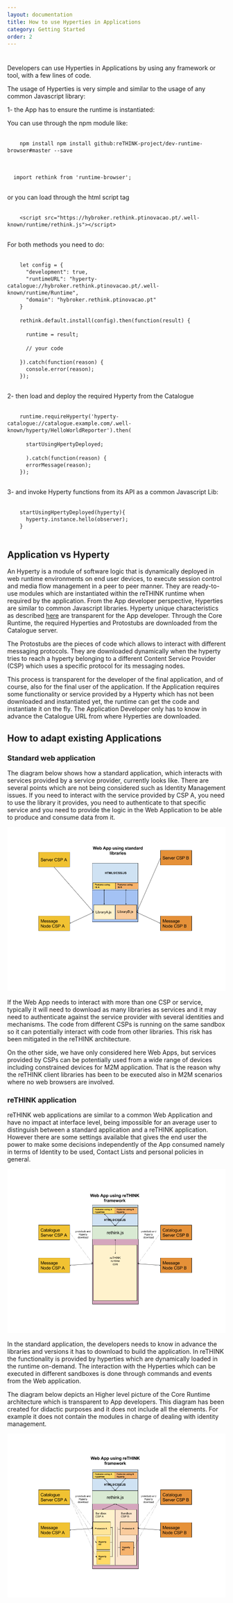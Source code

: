 ```yaml
---
layout: documentation
title: How to use Hyperties in Applications
category: Getting Started
order: 2
---
```


<h1></h1>
<h1></h1>

Developers can use Hyperties in Applications by using any framework or tool, with a few lines of code.


The usage of Hyperties is very simple and similar to the usage of any common Javascript library:

1- the App has to ensure the runtime is instantiated:

You can use through the npm module like:

<pre class="line-numbers">
  <code class="language-shell">
    npm install npm install github:reTHINK-project/dev-runtime-browser#master --save
  </code>
</pre>

<pre class="line-numbers">
  <code class="language-javascript">
  import rethink from 'runtime-browser';
  </code>
</pre>

or you can load through the html script tag

<pre class="line-numbers">
  <code class="language-markup">
    &lt;script src="https://hybroker.rethink.ptinovacao.pt/.well-known/runtime/rethink.js">&lt;/script>
  </code>
</pre>

For both methods you need to do:

<pre class="line-numbers">
  <code class="language-javascript">
    let config = {
      "development": true,
      "runtimeURL": "hyperty-catalogue://hybroker.rethink.ptinovacao.pt/.well-known/runtime/Runtime",
      "domain": "hybroker.rethink.ptinovacao.pt"
    }

    rethink.default.install(config).then(function(result) {

      runtime = result;

      // your code

    }).catch(function(reason) {
      console.error(reason);
    });
  </code>
</pre>

2- then load and deploy the required Hyperty from the Catalogue

<pre class="line-numbers">
  <code class="language-javascript">
    runtime.requireHyperty('hyperty-catalogue://catalogue.example.com/.well-known/hyperty/HelloWorldReporter').then(

      startUsingHpertyDeployed;

      ).catch(function(reason) {
      errorMessage(reason);
    });
  </code>
</pre>

3- and invoke Hyperty functions from its API as a common Javascript Lib:

<pre class="line-numbers">
  <code class="language-javascript">
    startUsingHpertyDeployed(hyperty){
      hyperty.instance.hello(observer);
    }
  </code>
</pre>

## Application vs Hyperty

An Hyperty is a module of software logic that is dynamically deployed in web runtime environments on end user devices, to execute session control and media flow management in a peer to peer manner. They are ready-to-use modules which are instantiated within the reTHINK runtime when required by the application. From the App developer perspective, Hyperties are similar to common Javascript libraries. Hyperty unique characteristics as described [here](../concepts/hyperty.md) are transparent for the App developer. Through the Core Runtime, the required Hyperties and Protostubs are downloaded from the Catalogue server.

The Protostubs are the pieces of code which allows to interact with different messaging protocols. They are downloaded dynamically when the hyperty tries to reach a hyperty belonging to a different Content Service Provider (CSP) which uses a specific protocol for its messaging nodes.

This process is transparent for the developer of the final application, and of course, also for the final user of the application. If the Application requires some functionality or service provided by a Hyperty which has not been downloaded and instantiated yet, the runtime can get the code and instantiate it on the fly. The Application Developer only has to know in advance the Catalogue URL from where Hyperties are downloaded.

## How to adapt existing Applications

### Standard web application

The diagram below shows how a standard application, which interacts with services provided by a service provider, currently looks like. There are several points which are not being considered such as Identity Management issues. If you need to interact with the service provided by CSP A, you need to use the library it provides, you need to authenticate to that specific service and you need to provide the logic in the Web Application to be able to produce and consume data from it.

![Standard App Diagram](standard_app_diagrams.png)

If the Web App needs to interact with more than one CSP or service, typically it will need to download as many libraries as services and it may need to authenticate against the service provider with several identities and mechanisms. The code from different CSPs is running on the same sandbox so it can potentially interact with code from other libraries. This risk has been mitigated in the reTHINK architecture.

On the other side, we have only considered here Web Apps, but services provided by CSPs can be potentially used from a wide range of devices including constrained devices for M2M application. That is the reason why the reTHINK client libraries has been to be executed also in M2M scenarios where no web browsers are involved.

### reTHINK application

reTHINK web applications are similar to a common Web Application and have no impact at interface level, being impossible for an average user to distinguish between a standard application and a reTHINK application. However there are some settings available that gives the end user the power to make some decisions independently of the App consumed namely in terms of Identity to be used, Contact Lists and personal policies in general.

![reTHINK App Diagram Black-box diagram](hyperty-app-black-box.png)

In the standard application, the developers needs to know in advance the libraries and versions it has to download to build the application. In reTHINK the functionality is provided by hyperties which are dynamically loaded in the runtime on-demand. The interaction with the Hyperties which can be executed in different sandboxes is done through commands and events from the Web application.


The diagram below depicts an Higher level picture of the Core Runtime architecture which is transparent to App developers. This diagram has been created for didactic purposes and it does not include all the elements. For example it does not contain the modules in charge of dealing with identity management.

![reTHINK App Diagram](hyperty_app_diagrams.png)
